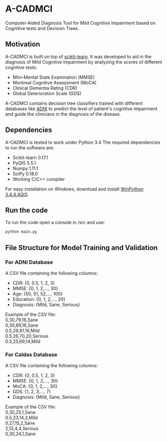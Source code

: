 # A-CADMCI
Computer-Aided Diagnosis Tool for Mild Cognitive Impairment based on Cognitive tests and Decision Trees.

## Motivation
A-CADMCI is built on top of [scikit-learn](https://github.com/scikit-learn/scikit-learn). It was developed to aid in the diagnosis of Mild Cognitive Impairment by analyzing the scores of different cognitive tests:
- Mini–Mental State Examination (MMSE)
- Montreal Cognitive Assessment (MoCA)
- Clinical Dementia Rating (CDR)
- Global Deterioration Scale (GDS)

A-CADMCI contains decision tree classifiers trained with different databases like [ADNI](http://adni.loni.usc.edu/) to predict the level of patient's cognitive impairment and guide the clinicians in the diagnosis of the disease.

## Dependencies
A-CADMCI is tested to work under Python 3.4
The required dependencies to run the software are:
- Scikit-learn 0.17.1
- PyQt5 5.5.1
- Numpy 1.11.1
- SciPy 0.18.0
- Working C/C++ compiler

For easy installation on Windows, download and install [WinPython 3.4.4.4Qt5](https://sourceforge.net/projects/winpython/files/WinPython_3.4/3.4.4.4/). 

## Run the code
To run the code open a console in /src and use:
```python
python main.py
```

## File Structure for Model Training and Validation
### For ADNI Database
A CSV file containing the following columns:
- CDR: {0, 0.5, 1, 2, 3}
- MMSE: {0, 1, 2,..., 30}
- Age: {50, 51, 52,..., 100}
- Education: {0, 1, 2,..., 20}
- Diagnosis: {Mild, Sane, Serious}

Example of the CSV file:  
0,30,79,16,Sane  
0,30,89,16,Sane  
0.5,29,81,16,Mild  
0.5,26,70,20,Serious  
0.5,25,69,14,Mild  

### For Caldas Database
A CSV file containing the following columns:
- CDR: {0, 0.5, 1, 2, 3}
- MMSE: {0, 1, 2,..., 30}
- MoCA: {0, 1, 2,..., 30}
- GDS: {1, 2, 3,..., 7}
- Diagnosis: {Mild, Sane, Serious}

Example of the CSV file:  
0,30,25,1,Sane  
0.5,23,14,3,Mild  
0,27,15,2,Sane  
2,13,4,4,Serious  
0,30,24,1,Sane  

